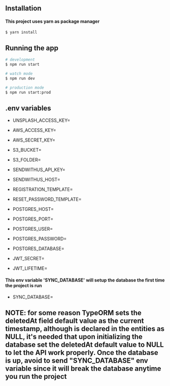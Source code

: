 ## Installation

#### This project uses yarn as package manager

```bash
$ yarn install
```

## Running the app

```bash
# development
$ npm run start

# watch mode
$ npm run dev

# production mode
$ npm run start:prod
```

## .env variables

- UNSPLASH_ACCESS_KEY=

- AWS_ACCESS_KEY=
- AWS_SECRET_KEY=
- S3_BUCKET=
- S3_FOLDER=

- SENDWITHUS_API_KEY=
- SENDWITHUS_HOST=
- REGISTRATION_TEMPLATE=
- RESET_PASSWORD_TEMPLATE=

- POSTGRES_HOST=
- POSTGRES_PORT=
- POSTGRES_USER=
- POSTGRES_PASSWORD=
- POSTGRES_DATABASE=

- JWT_SECRET=
- JWT_LIFETIME=

#### This env variable 'SYNC_DATABASE' will setup the database the first time the project is run

- SYNC_DATABASE=

## NOTE: for some reason TypeORM sets the deletedAt field default value as the current timestamp, although is declared in the entities as NULL, it's needed that upon initializing the database set the deletedAt default value to NULL to let the API work properly. Once the database is up, avoid to send "SYNC_DATABASE" env variable since it will break the database anytime you run the project
